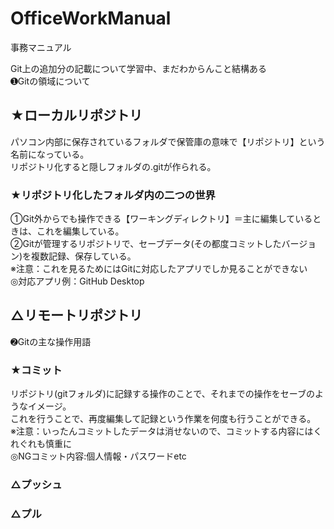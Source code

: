 # OfficeWorkManual
事務マニュアル

Git上の追加分の記載について学習中、まだわからんこと結構ある</br>
➊Gitの領域について
## ★ローカルリポジトリ
  パソコン内部に保存されているフォルダで保管庫の意味で【リポジトリ】という名前になっている。</br>
  リポジトリ化すると隠しフォルダの.gitが作られる。</br>
### ★リポジトリ化したフォルダ内の二つの世界
  ➀Git外からでも操作できる【ワーキングディレクトリ】＝主に編集しているときは、これを編集している。</br>
  ➁Gitが管理するリポジトリで、セーブデータ(その都度コミットしたバージョン)を複数記録、保存している。</br>
  ※注意：これを見るためにはGitに対応したアプリでしか見ることができない</br>
  ◎対応アプリ例：GitHub Desktop</br>
## △リモートリポジトリ
➋Gitの主な操作用語
### ★コミット
  リポジトリ(gitフォルダ)に記録する操作のことで、それまでの操作をセーブのようなイメージ。</br>
  これを行うことで、再度編集して記録という作業を何度も行うことができる。</br>
  ※注意：いったんコミットしたデータは消せないので、コミットする内容にはくれぐれも慎重に</br>
  ◎NGコミット内容:個人情報・パスワードetc</br>
### △プッシュ
  
### △プル
